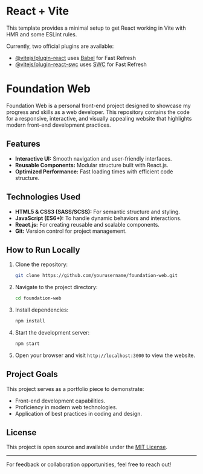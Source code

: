 # React + Vite

This template provides a minimal setup to get React working in Vite with HMR and some ESLint rules.

Currently, two official plugins are available:

- [@vitejs/plugin-react](https://github.com/vitejs/vite-plugin-react/blob/main/packages/plugin-react/README.md) uses [Babel](https://babeljs.io/) for Fast Refresh
- [@vitejs/plugin-react-swc](https://github.com/vitejs/vite-plugin-react-swc) uses [SWC](https://swc.rs/) for Fast Refresh

# Foundation Web

Foundation Web is a personal front-end project designed to showcase my progress and skills as a web developer. This repository contains the code for a responsive, interactive, and visually appealing website that highlights modern front-end development practices.

## Features
- **Interactive UI:** Smooth navigation and user-friendly interfaces.
- **Reusable Components:** Modular structure built with React.js.
- **Optimized Performance:** Fast loading times with efficient code structure.

## Technologies Used
- **HTML5 & CSS3 (SASS/SCSS):** For semantic structure and styling.
- **JavaScript (ES6+):** To handle dynamic behaviors and interactions.
- **React.js:** For creating reusable and scalable components.
- **Git:** Version control for project management.

## How to Run Locally
1. Clone the repository:
   ```bash
   git clone https://github.com/yourusername/foundation-web.git
   ```
2. Navigate to the project directory:
   ```bash
   cd foundation-web
   ```
3. Install dependencies:
   ```bash
   npm install
   ```
4. Start the development server:
   ```bash
   npm start
   ```
5. Open your browser and visit `http://localhost:3000` to view the website.

## Project Goals
This project serves as a portfolio piece to demonstrate:
- Front-end development capabilities.
- Proficiency in modern web technologies.
- Application of best practices in coding and design.

## License
This project is open source and available under the [MIT License](LICENSE).

---

For feedback or collaboration opportunities, feel free to reach out!
